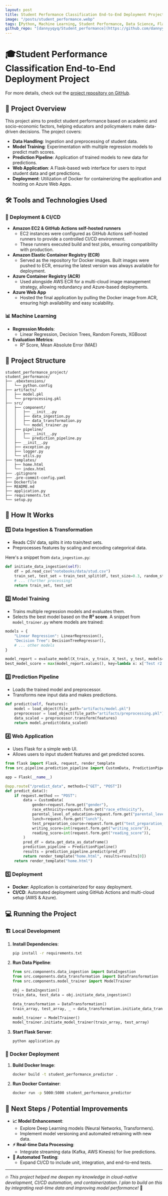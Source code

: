 ```yaml
---
layout: post
title: Student Performance Classification End-to-End Deployment Project
image: "/posts/student_performance.webp"
tags: [Python, Machine Learning, Student Performance, Data Science, Flask, Docker, AWS, Azure]
github_repo: "[dannyyqyq/Student_performance](https://github.com/dannyyqyq/Student_performance)"
---
```


# 🎓Student Performance Classification End-to-End Deployment Project
For more details, check out the [project repository on GitHub](https://github.com/dannyyqyq/Student_performance).
## 📌 Project Overview
This project aims to predict student performance based on academic and socio-economic factors, helping educators and policymakers make data-driven decisions. The project covers:

- **Data Handling**: Ingestion and preprocessing of student data.
- **Model Training**: Experimentation with multiple regression models to predict math scores.
- **Prediction Pipeline**: Application of trained models to new data for predictions.
- **Web Application**: A Flask-based web interface for users to input student data and get predictions.
- **Deployment**: Utilization of Docker for containerizing the application and hosting on Azure Web Apps.

## 🛠 Tools and Technologies Used

### 🚀 Deployment & CI/CD
- **Amazon EC2 & GitHub Actions self-hosted runners**  
  - EC2 instances were configured as GitHub Actions self-hosted runners to provide a controlled CI/CD environment.
  - These runners executed build and test jobs, ensuring compatibility with production.
- **Amazon Elastic Container Registry (ECR)**  
  - Served as the repository for Docker images. Built images were pushed to ECR, ensuring the latest version was always available for deployment.
- **Azure Container Registry (ACR)**  
  - Used alongside AWS ECR for a multi-cloud image management strategy, allowing redundancy and Azure-based deployments.
- **Azure Web App**  
  - Hosted the final application by pulling the Docker image from ACR, ensuring high availability and easy scalability.

### 📊 Machine Learning
- **Regression Models**: 
  - Linear Regression, Decision Trees, Random Forests, XGBoost
- **Evaluation Metrics**:
  - R² Score, Mean Absolute Error (MAE)

## 📂 Project Structure

```
student_performance_project/
student_performance/
├── .ebextensions/
│   └── python.config
├── artifacts/
│   ├── model.pkl
│   └── preprocessing.pkl
├── src/
│   ├── component/
│   │   ├── __init__.py
│   │   ├── data_ingestion.py
│   │   ├── data_transformation.py
│   │   └── model_trainer.py
│   ├── pipeline/
│   │   ├── __init__.py
│   │   └── prediction_pipeline.py
│   ├── __init__.py
│   ├── exception.py
│   ├── logger.py
│   └── utils.py
├── templates/
│   ├── home.html
│   └── index.html
├── .gitignore
├── .pre-commit-config.yaml
├── Dockerfile
├── README.md
├── application.py
├── requirements.txt
└── setup.py
```

## 🚀 How It Works

### 1️⃣ Data Ingestion & Transformation
- Reads CSV data, splits it into train/test sets.
- Preprocesses features by scaling and encoding categorical data.

Here's a snippet from `data_ingestion.py`:

```python
def initiate_data_ingestion(self):
    df = pd.read_csv("notebooks/data/stud.csv")
    train_set, test_set = train_test_split(df, test_size=0.3, random_state=42)
    # ... (further processing)
    return train_set, test_set
```

### 2️⃣ Model Training
- Trains multiple regression models and evaluates them.
- Selects the best model based on the **R² score**.
A snippet from `model_trainer.py` where models are trained:

```python
models = {
    "Linear Regression": LinearRegression(),
    "Decision Tree": DecisionTreeRegressor(),
    # ... other models
}

model_report = evaluate_model(X_train, y_train, X_test, y_test, models=models)
best_model_score = max(model_report.values(), key=lambda x: x['Test r2 score'])
```

### 3️⃣ Prediction Pipeline
- Loads the trained model and preprocessor.
- Transforms new input data and makes predictions.
  
```python
def predict(self, features):
    model = load_object(file_path="artifacts/model.pkl")
    preprocessor = load_object(file_path="artifacts/preprocessing.pkl")
    data_scaled = preprocessor.transform(features)
    return model.predict(data_scaled)
```

### 4️⃣ Web Application
- Uses Flask for a simple web UI.
- Allows users to input student features and get predicted scores.
  
```python
from flask import Flask, request, render_template
from src.pipeline.prediction_pipeline import CustomData, PredictionPipeline

app = Flask(__name__)

@app.route("/predict_data", methods=["GET", "POST"])
def predict_data():
    if request.method == "POST":
        data = CustomData(
            gender=request.form.get("gender"),
            race_ethnicity=request.form.get("race_ethnicity"),
            parental_level_of_education=request.form.get("parental_level_of_education"),
            lunch=request.form.get("lunch"),
            test_preparation_course=request.form.get("test_preparation_course"),
            writing_score=int(request.form.get("writing_score")),
            reading_score=int(request.form.get("reading_score")),
        )
        pred_df = data.get_data_as_dataframe()
        prediction_pipeline = PredictionPipeline()
        results = prediction_pipeline.predict(pred_df)
        return render_template("home.html", results=results[0])
    return render_template("home.html")
```

### 5️⃣ Deployment
- **Docker**: Application is containerized for easy deployment.
- **CI/CD**: Automated deployment using GitHub Actions and multi-cloud setup (AWS & Azure).

## 💻 Running the Project

### 🏗️ Local Development
1. **Install Dependencies**:
   ```bash
   pip install -r requirements.txt
   ```
2. **Run Data Pipeline**:
   ```python
   from src.components.data_ingestion import DataIngestion
   from src.components.data_transformation import DataTransformation
   from src.components.model_trainer import ModelTrainer

   obj = DataIngestion()
   train_data, test_data = obj.initiate_data_ingestion()
   
   data_transformation = DataTransformation()
   train_array, test_array, _ = data_transformation.initiate_data_transformation(train_data, test_data)

   model_trainer = ModelTrainer()
   model_trainer.initiate_model_trainer(train_array, test_array)
   ```
3. **Start Flask Server**:
   ```bash
   python application.py
   ```

### 🐳 Docker Deployment
1. **Build Docker Image**:
   ```bash
   docker build -t student_performance_predictor .
   ```
2. **Run Docker Container**:
   ```bash
   docker run -p 5000:5000 student_performance_predictor
   ```

## 🔮 Next Steps / Potential Improvements
- **📈 Model Enhancement**:
  - Explore Deep Learning models (Neural Networks, Transformers).
  - Implement model versioning and automated retraining with new data.
- **⚡ Real-time Data Processing**:
  - Integrate streaming data (Kafka, AWS Kinesis) for live predictions.
- **🧪 Automated Testing**:
  - Expand CI/CD to include unit, integration, and end-to-end tests.

---
🔥 *This project helped me deepen my knowledge in cloud-native development, CI/CD automation, and containerization. I plan to build on this by integrating real-time data and improving model performance!* 🚀
